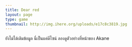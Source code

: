 ```yaml
---
title: Dear red
layout: page
type: game
thumbnail: http://img.ihere.org/uploads/e17c8c3819.jpg
---
```

ยังไม่ได้เติมข้อมูล นี่เป็นแค่ดีไซน์ ลองดูตัวอย่างที่หน้าของ Akane
